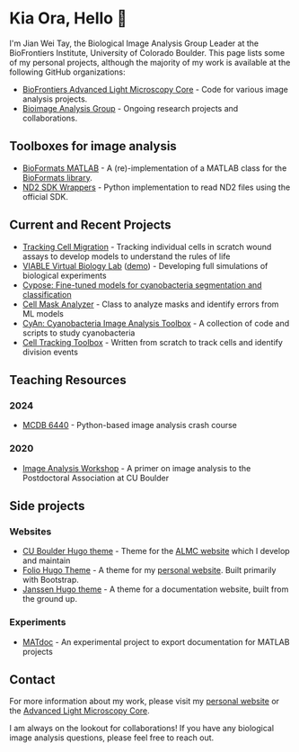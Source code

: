 # Kia Ora, Hello 👋

I'm Jian Wei Tay, the Biological Image Analysis Group Leader at the BioFrontiers Institute, University of Colorado Boulder. This page lists some of my personal projects, although the majority of my work is available at the following GitHub organizations:

* [BioFrontiers Advanced Light Microscopy Core](https://github.com/Biofrontiers-ALMC) - Code for various image analysis projects.
* [Bioimage Analysis Group](https://github.com/BioimageAnalysis) - Ongoing research projects and collaborations.

## Toolboxes for image analysis
* [BioFormats MATLAB](https://github.com/Biofrontiers-ALMC/bioformats-matlab) - A (re)-implementation of a MATLAB class for the [BioFormats library](https://www.openmicroscopy.org/bio-formats/).
* [ND2 SDK Wrappers](https://github.com/jwtay1/nd2sdk-python) - Python implementation to read ND2 files using the official SDK.

## Current and Recent Projects
* [Tracking Cell Migration](https://github.com/BioimageAnalysis/tracking-cell-migration) - Tracking individual cells in scratch wound assays to develop models to understand the rules of life
* [VIABLE Virtual Biology Lab](https://github.com/project-viable/viable-virtual-lab) ([demo](https://project-viable.github.io/viable-virtual-lab/export/VirtualLabExport.html)) - Developing full simulations of biological experiments
* [Cypose: Fine-tuned models for cyanobacteria segmentation and classification](https://github.com/cameronlab/cypose)
* [Cell Mask Analyzer](https://github.com/BioimageAnalysis/cell-mask-analyzer) - Class to analyze masks and identify errors from ML models
* [CyAn: Cyanobacteria Image Analysis Toolbox](https://github.com/Biofrontiers-ALMC/CyAn) - A collection of code and scripts to study cyanobacteria
* [Cell Tracking Toolbox](https://github.com/Biofrontiers-ALMC/cell-tracking-toolbox) - Written from scratch to track cells and identify division events

## Teaching Resources

### 2024
* [MCDB 6440](https://qoi-course.github.io/mcdb-6440/) - Python-based image analysis crash course

### 2020
* [Image Analysis Workshop](https://github.com/jwtay1/workshop-PAC-2020-image-analysis) - A primer on image analysis to the Postdoctoral Association at CU Boulder

## Side projects

### Websites
* [CU Boulder Hugo theme](https://github.com/Biofrontiers-ALMC/hugo-theme-cuboulder) - Theme for the [ALMC website](https://advancedimaging.colorado.edu/) which I develop and maintain
* [Folio Hugo Theme](https://gitlab.com/jwtay/hugo-theme-folio) - A theme for my [personal website](https://jianweitay.com). Built primarily with Bootstrap.
* [Janssen Hugo theme](https://github.com/jwtay1/hugo-theme-janssen) - A theme for a documentation website, built from the ground up.

### Experiments
* [MATdoc](https://github.com/jwtay1/MATdoc) - An experimental project to export documentation for MATLAB projects

## Contact

For more information about my work, please visit my [personal website](https://jianweitay.com) or the [Advanced Light Microscopy Core](https://advancedimaging.colorado.edu). 

I am always on the lookout for collaborations! If you have any biological image analysis questions, please feel free to reach out.
